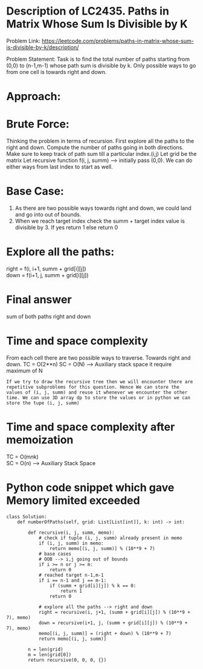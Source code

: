 # Description of LC2435. Paths in Matrix Whose Sum Is Divisible by K
Problem Link:
https://leetcode.com/problems/paths-in-matrix-whose-sum-is-divisible-by-k/description/

Problem Statement:
Task is to find the total number of paths starting from (0,0) to (n-1,m-1) whose path sum is divisible by k. Only possible ways to go from one cell is towards right and down.

# Approach:

# Brute Force:
Thinking the problem in terms of recursion. First explore all the paths to the right and down. Compute the number of paths going in both directions. Make sure to keep track of path sum till a particular index.(i,j)
Let grid be the matrix
Let recursive function f(i, j, summ) --> initially pass (0,0). We can do either ways from last index to start as well. 
# Base Case:
1. As there are two possible ways towards right and down, we could land and go into out of bounds.
2. When we reach target index check the summ + target index value is divisible by 3. If yes return 1 else return 0

# Explore all the paths:
right = f(i, i+1, summ + grid[i][j])<br>
down = f(i+1, j, summ + grid[i][j])

# Final answer 
sum of both paths right and down

# Time and space complexity
From each cell there are two possible ways to traverse. Towards right and down.
TC = O(2**n)
SC = O(N) --> Auxiliary stack space it require maximum of N

```
If we try to draw the recursive tree then we will encounter there are repetitive subproblems for this question. Hence We can store the values of (i, j, summ) and reuse it whenever we encounter the other time. We can use 3D array dp to store the values or in python we can store the tupe (i, j, summ) 
```

# Time and space complexity after memoization

TC = O(m*n*k) <br>
SC = O(n) --> Auxiliary Stack Space

# Python code snippet which gave Memory limited exceeded

```
class Solution:
    def numberOfPaths(self, grid: List[List[int]], k: int) -> int:
        
        def recursive(i, j, summ, memo):
            # check if tuple (i, j, summ) already present in memo
            if (i, j, summ) in memo:
                return memo[(i, j, summ)] % (10**9 + 7)
            # base cases
            # OOB --> i,j going out of bounds
            if i >= n or j >= m:
                return 0
            # reached target n-1,m-1
            if i == n-1 and j == m-1:
                if (summ + grid[i][j]) % k == 0:
                    return 1
                return 0
            
            # explore all the paths --> right and down
            right = recursive(i, j+1, (summ + grid[i][j]) % (10**9 + 7), memo)
            down = recursive(i+1, j, (summ + grid[i][j]) % (10**9 + 7), memo)
            memo[(i, j, summ)] = (right + down) % (10**9 + 7)
            return memo[(i, j, summ)]
        
        n = len(grid)
        m = len(grid[0])
        return recursive(0, 0, 0, {})
```
